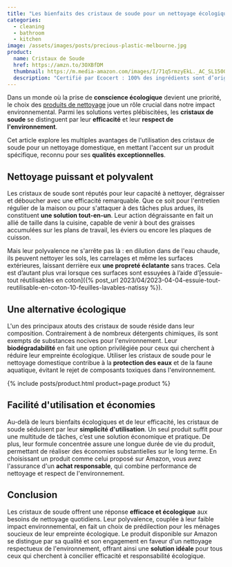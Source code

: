 ```yaml
---
title: "Les bienfaits des cristaux de soude pour un nettoyage écologique"
categories:
  - cleaning
  - bathroom
  - kitchen
image: /assets/images/posts/precious-plastic-melbourne.jpg
product:
  name: Cristaux de Soude
  href: https://amzn.to/3OXBfDM
  thumbnail: https://m.media-amazon.com/images/I/71q5rmzyEkL._AC_SL1500_.jpg
  description: "Certifié par Ecocert : 100% des ingrédients sont d’origine naturelle"
---
```


Dans un monde où la prise de **conscience écologique** devient une priorité, le choix des [produits de nettoyage](/cleaning) joue un rôle crucial dans notre impact environnemental. Parmi les solutions vertes plébiscitées, les **cristaux de soude** se distinguent par leur **efficacité** et leur **respect de l'environnement**.

Cet article explore les multiples avantages de l'utilisation des cristaux de soude pour un nettoyage domestique, en mettant l'accent sur un produit spécifique, reconnu pour ses **qualités exceptionnelles**.

## Nettoyage puissant et polyvalent

Les cristaux de soude sont réputés pour leur capacité à nettoyer, dégraisser et déboucher avec une efficacité remarquable. Que ce soit pour l'entretien régulier de la maison ou pour s'attaquer à des tâches plus ardues, ils constituent **une solution tout-en-un**. Leur action dégraissante en fait un allié de taille dans la cuisine, capable de venir à bout des graisses accumulées sur les plans de travail, les éviers ou encore les plaques de cuisson.

Mais leur polyvalence ne s'arrête pas là : en dilution dans de l'eau chaude, ils peuvent nettoyer les sols, les carrelages et même les surfaces extérieures, laissant derrière eux **une propreté éclatante** sans traces. Cela est d’autant plus vrai lorsque ces surfaces sont essuyées à l’aide d’[essuie-tout réutilisables en coton]({% post_url 2023/04/2023-04-04-essuie-tout-reutilisable-en-coton-10-feuilles-lavables-natissy %}).

## Une alternative écologique

L'un des principaux atouts des cristaux de soude réside dans leur composition. Contrairement à de nombreux détergents chimiques, ils sont exempts de substances nocives pour l'environnement. Leur **biodégradabilité** en fait une option privilégiée pour ceux qui cherchent à réduire leur empreinte écologique. Utiliser les cristaux de soude pour le nettoyage domestique contribue à la **protection des eaux** et de la faune aquatique, évitant le rejet de composants toxiques dans l'environnement.

{% include posts/product.html product=page.product %}

## Facilité d'utilisation et économies

Au-delà de leurs bienfaits écologiques et de leur efficacité, les cristaux de soude séduisent par leur **simplicité d'utilisation**. Un seul produit suffit pour une multitude de tâches, c’est une solution économique et pratique. De plus, leur formule concentrée assure une longue durée de vie du produit, permettant de réaliser des économies substantielles sur le long terme. En choisissant un produit comme celui proposé sur Amazon, vous avez l'assurance d'un **achat responsable**, qui combine performance de nettoyage et respect de l'environnement.

## Conclusion

Les cristaux de soude offrent une réponse **efficace et écologique** aux besoins de nettoyage quotidiens. Leur polyvalence, couplée à leur faible impact environnemental, en fait un choix de prédilection pour les ménages soucieux de leur empreinte écologique. Le produit disponible sur Amazon se distingue par sa qualité et son engagement en faveur d'un nettoyage respectueux de l'environnement, offrant ainsi une **solution idéale** pour tous ceux qui cherchent à concilier efficacité et responsabilité écologique.